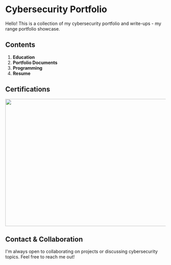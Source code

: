 # Cybersecurity Portfolio

Hello! This is a collection of my cybersecurity portfolio and write-ups - my range portfolio showcase.

## Contents

1.  **Education**
2.  **Portfolio Documents**
3.  **Programming**
4.  **Resume**

## Certifications
<img src="https://drive.google.com/file/d/1BohXGxwYsgtXMQR4ViA7NyWwT1Xs5Vok/view?usp=sharing" width="550" height="400">

## Contact & Collaboration

I'm always open to collaborating on projects or discussing cybersecurity topics. Feel free to reach me out!
